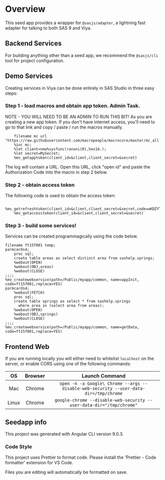# Overview

This seed app provides a wrapper for `@sasjs/adapter`, a lightning fast adapter for talking to both SAS 9 and Viya.

## Backend Services

For building anything other than a seed app, we recommend the `@sasjs/cli` tool for project configuration.

## Demo Services

Creating services in Viya can be done entirely in SAS Studio in three easy steps:

### Step 1 - load macros and obtain app token. Admin Task.

NOTE - YOU WILL NEED TO BE AN ADMIN TO RUN THIS BIT! As you are creating a new app token.
If you don't have internet access, you'll need to go to that link and copy / paste / run the macros manually.

```
    filename mc url "https://raw.githubusercontent.com/macropeople/macrocore/master/mc_all.sas";
    %inc mc;
    %let client=new%sysfunc(ranuni(0),hex16.);
    %let secret=MySecret;
    %mv_getapptoken(client_id=&client,client_secret=&secret)
```

The log will contain a URL. Open this URL, click "open id" and paste the Authorization Code into the macro in step 2 below.

### Step 2 - obtain access token

The following code is used to obtain the access token:

```
    %mv_getrefreshtoken(client_id=&client,client_secret=&secret,code=wKDZYTEPK6)
    %mv_getaccesstoken(client_id=&client,client_secret=&secret)
```

### Step 3 - build some services!

Services can be created programmagically using the code below.

```
filename ft15f001 temp;
parmcards4;
    proc sql;
    create table areas as select distinct area from sashelp.springs;
    %webout(OPEN)
    %webout(OBJ,areas)
    %webout(CLOSE)
;;;;
%mv_createwebservice(path=/Public/myapp/common, name=appInit, code=ft15f001,replace=YES)
parmcards4;
    %webout(FETCH)
    proc sql;
    create table springs as select * from sashelp.springs
      where area in (select area from areas);
    %webout(OPEN)
    %webout(OBJ,springs)
    %webout(CLOSE)
;;;;
%mv_createwebservice(path=/Public/myapp/common, name=getData, code=ft15f001,replace=YES)
```

## Frontend Web

If you are running locally you will either need to whitelist `localhost` on the server, or enable CORS using one of the following commands:

|  OS   | Browser |                                    Launch Command                                     |
| :---: | :-----: | :-----------------------------------------------------------------------------------: |
|  Mac  | Chrome  | `open -n -a Google\ Chrome --args --disable-web-security --user-data-dir=/tmp/chrome` |
| Linux | Chrome  |         `google-chrome --disable-web-security --user-data-dir="/tmp/chrome"`          |

## Seedapp info

This project was generated with Angular CLI version 9.0.3.

### Code Style

This project uses Prettier to format code.
Please install the 'Prettier - Code formatter' extension for VS Code.

Files you are editing will automatically be formatted on save.
